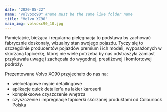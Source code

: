 ```yaml
---
date: "2020-05-22"
name: "volvoxc90" #name must be the same like folder name
title: "Volvo XC90"
main_img: volvoxc90_10.jpg
---
```


<p>Pamiętajcie, bieżąca i regularna pielęgnacja to podstawa by zachować fabrycznie doskonały, wizualny stan swojego pojazdu. Tyczy się to szczególnie producentów pojazdów premium i ich modeli, wyposażonych w skórzaną tapicerkę, której nie wiele potrzeba by nas odstraszyła zamiast przykuwała uwagę i zachęcała do wygodnej, prestiżowej i komfortowej podróży.</p>
<p>Prezentowane Volvo XC90 przyjechało do nas na:</p>
<ul>
    <li>wieloetapowe mycie detailingowe</li>
    <li>aplikacje quick detailer'a na lakier karoserii</li>
    <li>kompleksowe czyszczenie wnętrza</li>
    <li>czyszczenie i impregnacje tapicerki skórzanej produktami od Colourlock Polska</li>
</ul>